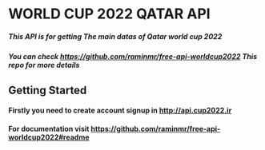 # WORLD CUP 2022 QATAR API

##### This API is for getting The main datas of Qatar world cup 2022 
##### You can check https://github.com/raminmr/free-api-worldcup2022 This repo for more details

## Getting Started

#### Firstly you need to create account signup in  http://api.cup2022.ir
#### For documentation visit https://github.com/raminmr/free-api-worldcup2022#readme
